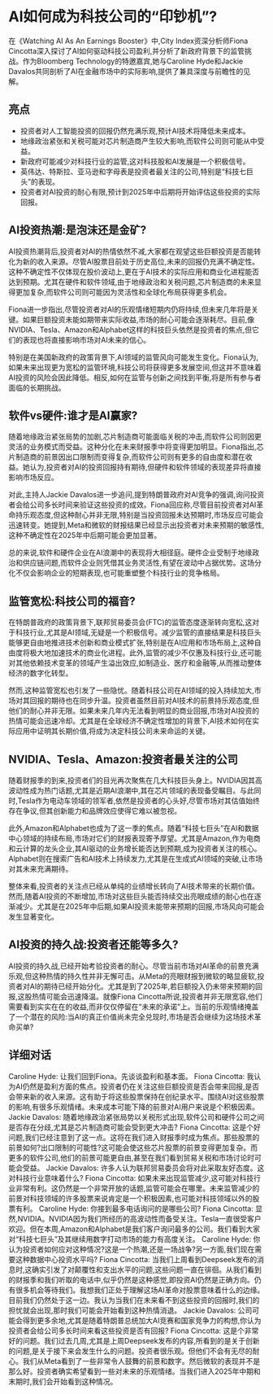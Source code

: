 # AI如何成为科技公司的“印钞机”?

在《Watching AI As An Earnings Booster》中,City Index资深分析师Fiona Cincotta深入探讨了AI如何驱动科技公司盈利,并分析了新政府背景下的监管挑战。作为Bloomberg Technology的特邀嘉宾,她与Caroline Hyde和Jackie Davalos共同剖析了AI在金融市场中的实际影响,提供了兼具深度与前瞻性的见解。

## 亮点
- 投资者对人工智能投资的回报仍然充满乐观,预计AI技术将降低未来成本。  
- 地缘政治紧张和关税可能对芯片制造商产生较大影响,而软件公司则可能从中受益。  
- 新政府可能减少对科技行业的监管,这对科技股和AI发展是一个积极信号。  
- 英伟达、特斯拉、亚马逊和字母表是投资者最关注的公司,特别是“科技七巨头”的表现。  
- 投资者对AI投资的耐心有限,预计到2025年中后期将开始评估这些投资的实际回报。

## AI投资热潮:是泡沫还是金矿?
AI投资热潮背后,投资者对AI的热情依然不减,大家都在观望这些巨额投资是否能转化为新的收入来源。尽管AI股票目前处于历史高位,未来的回报仍充满不确定性。这种不确定性不仅体现在股价波动上,更在于AI技术的实际应用和商业化进程能否达到预期。尤其在硬件和软件领域,由于地缘政治和关税问题,芯片制造商的未来显得更加复杂,而软件公司则可能因为灵活性和全球化布局获得更多机会。

Fiona进一步指出,尽管投资者对AI的乐观情绪短期内仍将持续,但未来几年将是关键。如果巨额投资未能如期带来实际收益,市场的耐心可能会逐渐耗尽。目前,像NVIDIA、Tesla、Amazon和Alphabet这样的科技巨头依然是投资者的焦点,但它们的表现也将直接影响市场对AI未来的信心。

特别是在美国新政府的政策背景下,AI领域的监管风向可能发生变化。Fiona认为,如果未来出现更为宽松的监管环境,科技公司将获得更多发展空间,但这并不意味着AI投资的风险会因此降低。相反,如何在监管与创新之间找到平衡,将是所有参与者面临的长期挑战。

## 软件vs硬件:谁才是AI赢家?
随着地缘政治紧张局势的加剧,芯片制造商可能面临关税的冲击,而软件公司则因更灵活的业务模式而受益。这种分化在未来财报季中将变得更加明显。Fiona指出,芯片制造商的前景因出口限制而变得复杂,而软件公司则有更多的自由度和潜在收益。她认为,投资者对AI的投资回报持有期待,但硬件和软件领域的表现差异将直接影响市场反应。

对此,主持人Jackie Davalos进一步追问,提到特朗普政府对AI竞争的强调,询问投资者会给公司多长时间来验证这些投资的成效。Fiona回应称,尽管目前投资者对AI革命持乐观态度,但这种耐心并非无限,特别是当投资回报未达预期时,市场反应可能会迅速转变。她提到,Meta和微软的财报结果已经显示出投资者对未来预期的敏感性,这种不确定性在2025年中后期可能会更加显著。

总的来说,软件和硬件企业在AI浪潮中的表现将大相径庭。硬件企业受制于地缘政治和供应链问题,而软件企业则凭借其业务灵活性,有望在波动中占据优势。这场分化不仅会影响企业的短期表现,也可能重塑整个科技行业的竞争格局。

## 监管宽松:科技公司的福音?
在特朗普政府的政策背景下,联邦贸易委员会(FTC)的监管态度逐渐转向宽松,这对于科技行业,尤其是AI领域,无疑是一个积极信号。减少监管的直接结果是科技巨头能够更自由地推进技术创新和商业模式扩张,特别是在AI应用和市场布局上,这种自由度将极大地加速技术的商业化进程。此外,监管的减少不仅惠及科技行业,还可能对其他依赖技术变革的领域产生溢出效应,如制造业、医疗和金融等,从而推动整体经济的数字化转型。

然而,这种监管宽松也引发了一些隐忧。随着科技公司在AI领域的投入持续加大,市场对其回报的期待也在同步升温。投资者虽然目前对AI技术的前景持乐观态度,但他们的耐心并非无限。如果未来几年内无法看到明显的商业回报,市场对AI投资的热情可能会迅速冷却。尤其是在全球经济不确定性增加的背景下,AI技术如何在实际应用中证明其长期价值,将成为决定科技公司未来命运的关键。

## NVIDIA、Tesla、Amazon:投资者最关注的公司
随着财报季的到来,投资者们的目光再次聚焦在几大科技巨头身上。NVIDIA因其高波动性成为热门话题,尤其是近期AI浪潮中,其在芯片领域的表现备受瞩目。与此同时,Tesla作为电动车领域的领军者,依然是投资者的心头好,尽管市场对其估值始终存在争议,但其创新能力和品牌效应使得它难以被忽视。

此外,Amazon和Alphabet也成为了这一季的焦点。随着“科技七巨头”在AI和数据中心领域的持续布局,市场对它们的财报表现寄予厚望。尤其是Amazon,作为电商和云计算的龙头企业,其AI驱动的业务增长能否达到预期,成为投资者关注的核心。Alphabet则在搜索广告和AI技术上持续发力,尤其是在生成式AI领域的突破,让市场对其未来充满期待。

整体来看,投资者的关注点已经从单纯的业绩增长转向了AI技术带来的长期价值。然而,随着AI投资的不断增加,市场对这些巨头能否持续交出亮眼成绩的耐心也在逐渐减少。尤其是在2025年中后期,如果AI投资未能带来预期的回报,市场风向可能会发生显著变化。

## AI投资的持久战:投资者还能等多久?
AI投资的持久战,已经开始考验投资者的耐心。尽管当前市场对AI革命的前景充满乐观,但这种热情的持久性并非无懈可击。从Meta的亮眼财报到微软的略显疲软,投资者对AI的期待已经开始分化。尤其是到了2025年,若巨额投入仍未带来预期的回报,这股热情可能会迅速降温。就像Fiona Cincotta所说,投资者并非无限宽容,他们需要看到实实在在的收益,而非仅仅停留在“未来的承诺”上。当前的乐观情绪掩盖了一个潜在的风险:当AI的真正价值尚未完全兑现时,市场是否会继续为这场技术革命买单?

## 详细对话
Caroline Hyde: 让我们回到Fiona。先谈谈盈利和基本面。
Fiona Cincotta: 我认为AI仍然是盈利方面的焦点。投资者仍在关注这些巨额投资是否会带来回报,是否会带来新的收入来源。这有助于将这些股票保持在创纪录水平。围绕AI对这些股票的影响,有很多乐观情绪。未来成本可能下降的前景对AI用户来说是个积极因素。
Jackie Davalos: 随着地缘政治紧张局势以关税形式出现,软件公司和硬件公司之间是否存在分歧,尤其是芯片制造商可能会受到更大冲击?
Fiona Cincotta: 这是个好问题,我们已经注意到了这一点。这将在我们进入财报季时成为焦点。那些股票的前景如何?出口限制的可能性?这可能会使这些芯片股票的前景变得更加复杂。而更多的软件公司,他们的前景可能更自由,甚至在我们看到贸易关税和市场讨论时可能会受益。
Jackie Davalos: 许多人认为联邦贸易委员会将对此采取友好态度。这对科技行业意味着什么?
Fiona Cincotta: 如果未来出现监管减少,这可能对科技行业非常有利。这仍然是一个非常开放的话题,监管可能会在哪里。未来监管减少的前景对科技领域的许多股票来说肯定是一个积极因素,也可能对科技领域以外的股票有利。
Caroline Hyde: 你接到最多电话询问的是哪些公司?
Fiona Cincotta: 显然,NVIDIA。NVIDIA因为我们所经历的高波动性而备受关注。Tesla一直很受客户欢迎。但在本周,Amazon和Alphabet是我们客户询问最多的公司。我们看到大家对“科技七巨头”及其继续用数字打动市场的能力有高度关注。
Caroline Hyde: 你认为投资者如何应对这种情况?这是一个热潮,还是一场战争?另一方面,我们现在需要这种数据中心投资水平吗?
Fiona Cincotta: 当我们上周看到Deepseek发布的消息时,这确实引发了对颠覆性和支出水平的问题,这些问题一直在徘徊。从我们看到的财报季和我们听取的电话中,似乎仍然是这种感觉,即投资AI仍然是正确方向。仍有很多机会等待我们。我想我们正处于理解这场AI革命对股票意味着什么的边缘。目前我们仍然处于这一边。我认为当我们在未来看不到这些投资的回报时,我们的担忧就会出现,那时我们可能会开始看到这种热情消退。
Jackie Davalos: 公司可能会得到更多余地,尤其是随着特朗普总统加大AI竞赛和国家竞争力的构想,你认为投资者会给公司多长时间来看这些投资是否有回报?
Fiona Cincotta: 这是个非常好的问题。我们过去几周,尤其是上周Deepseek发布的内容,所看到的是关于创新的问题,是关于接下来会发生什么的问题。投资者很乐观。但他们不会有无尽的耐心。我们从Meta看到了一些非常令人鼓舞的前景和数字。然后微软的表现并不是那么好。投资者确实希望看到一些对未来的乐观情绪。当我们进入2025年中期和末期时,我们会开始看到这种情况。